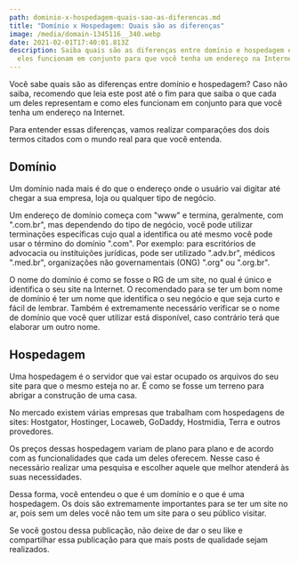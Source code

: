 ```yaml
---
path: dominio-x-hospedagem-quais-sao-as-diferencas.md
title: "Domínio x Hospedagem: Quais são as diferenças"
image: /media/domain-1345116__340.webp
date: 2021-02-01T17:40:01.813Z
description: Saiba quais são as diferenças entre domínio e hospedagem e como
  eles funcionam em conjunto para que você tenha um endereço na Internet
---
```

Você sabe quais são as diferenças entre domínio e hospedagem? Caso não saiba, recomendo que leia este post até o fim para que saiba o que cada um deles representam e como eles funcionam em conjunto para que você tenha um endereço na Internet.

Para entender essas diferenças, vamos realizar comparações dos dois termos citados com o mundo real para que você entenda.

## Domínio
Um domínio nada mais é do que o endereço onde o usuário vai digitar até chegar a sua empresa, loja ou qualquer tipo de negócio. 

Um endereço de domínio começa com "www" e termina, geralmente, com ".com.br", mas dependendo do tipo de negócio, você pode utilizar terminações específicas cujo qual a identifica ou até mesmo você pode usar o término do domínio ".com". Por exemplo: para escritórios de advocacia ou instituições jurídicas, pode ser utilizado ".adv.br", médicos ".med.br", organizações não governamentais (ONG) ".org" ou ".org.br".

O nome do domínio é como se fosse o RG de um site, no qual é único e identifica o seu site na Internet. O recomendado para se ter um bom nome de domínio é ter um nome que identifica o seu negócio e que seja curto e fácil de lembrar. Também é extremamente necessário verificar se o nome de domínio que você quer utilizar está disponível, caso contrário terá que elaborar um outro nome.

## Hospedagem

Uma hospedagem é o servidor que vai estar ocupado os arquivos do seu site para que o mesmo esteja no ar. É como se fosse um terreno para abrigar a construção de uma casa.

No mercado existem várias empresas que trabalham com hospedagens de sites: Hostgator, Hostinger, Locaweb, GoDaddy, Hostmidia, Terra e outros provedores.

Os preços dessas hospedagem variam de plano para plano e de acordo com as funcionalidades que cada um deles oferecem. Nesse caso é necessário realizar uma pesquisa e escolher aquele que melhor atenderá às suas necessidades.

Dessa forma, você entendeu o que é um domínio e o que é uma hospedagem. Os dois são extremamente importantes para se ter um site no ar, pois sem um deles você não tem um site para o seu público visitar.

Se você gostou dessa publicação, não deixe de dar o seu like e compartilhar essa publicação para que mais posts de qualidade sejam realizados.